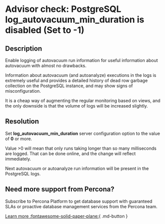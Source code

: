 # Advisor check: PostgreSQL log_autovacuum_min_duration is disabled (Set to -1)

## Description

Enable logging of autovacuum run information for useful information about autovacuum with almost no drawbacks.

Information about autovacuum (and autoanalyze) executions in the logs is extremely useful and provides a detailed history of dead row garbage collection on the PostgreSQL instance, and may show signs of misconfiguration. 

It is a cheap way of augmenting the regular monitoring based on views, and the only downside is that the volume of logs will be increased slightly.

## Resolution

Set **log_autovacuum_min_duration** server configuration option to the value of **0** or more. 

Value >0 will mean that only runs taking longer than so many milliseconds are logged. That can be done online, and the change will reflect immediately. 

Next autovacuum or autoanalyze run information will be present in the PostgreSQL logs.

## Need more support from Percona?
Subscribe to Percona Platform to get database support with guaranteed SLAs or proactive database management services from the Percona team.

[Learn more :fontawesome-solid-paper-plane:](https://per.co.na/subscribe){ .md-button }
